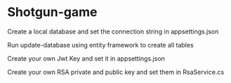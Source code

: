 # Shotgun-game

Create a local database and set the connection string in appsettings.json

Run update-database using entity framework to create all tables

Create your own Jwt Key and set it in appsettings.json

Create your own RSA private and public key and set them in RsaService.cs